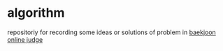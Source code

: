 # algorithm
repositoriy for recording some ideas or solutions of problem in <a href="www.acmicpc.net" title="baekjoon" target="__blank">baekjoon online judge</a>
